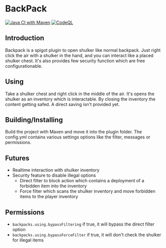 # BackPack

[![Java CI with Maven](https://github.com/fredie04/BackPack/actions/workflows/maven.yml/badge.svg)](https://github.com/fredie04/BackPack/actions/workflows/maven.yml) [![CodeQL](https://github.com/fredie04/BackPack/actions/workflows/codeql-analysis.yml/badge.svg)](https://github.com/fredie04/BackPack/actions/workflows/codeql-analysis.yml)

## Introduction

Backpack is a spigot plugin to open shulker like normal backpack. Just right click the air with a shulker in the hand,
and you can interact like a placed shulker chest. It's also provides few security function which are free
configurationable.

## Using

Take a shulker chest and right click in the middle of the air. It's opens the shulker as an inventory which is
interactable. By closing the inventory the content getting safed. A direct saving isn't provided yet.

## Building/Installing

Build the project with Maven and move it into the plugin folder. The config.yml contains various settings options like
the filter, messages or permissions.

## Futures

* Realtime interaction with shulker inventory
* Security feature to disable illegal options
    * Direct filter to block action which contains a deployment of a forbidden item into the inventory
    * Force filter which scans the shulker inventory and move forbidden items to the player inventory

## Permissions

* `backpacks.using.bypassFiltering` if true, it will bypass the direct filter option
* `backpacks.using.bypassForceFilter` if true, it will don't check the shulker for illegal items
